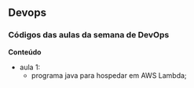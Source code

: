 ## Devops
### Códigos das aulas da semana de DevOps

**Conteúdo**

- aula 1: 
    - programa java para hospedar em AWS Lambda;
